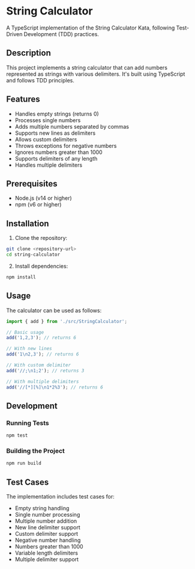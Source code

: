 # String Calculator

A TypeScript implementation of the String Calculator Kata, following Test-Driven Development (TDD) practices.

## Description

This project implements a string calculator that can add numbers represented as strings with various delimiters. It's built using TypeScript and follows TDD principles.

## Features

- Handles empty strings (returns 0)
- Processes single numbers
- Adds multiple numbers separated by commas
- Supports new lines as delimiters
- Allows custom delimiters
- Throws exceptions for negative numbers
- Ignores numbers greater than 1000
- Supports delimiters of any length
- Handles multiple delimiters

## Prerequisites

- Node.js (v14 or higher)
- npm (v6 or higher)

## Installation

1. Clone the repository:
```bash
git clone <repository-url>
cd string-calculator
```

2. Install dependencies:
```bash
npm install
```

## Usage

The calculator can be used as follows:

```typescript
import { add } from './src/StringCalculator';

// Basic usage
add('1,2,3'); // returns 6

// With new lines
add('1\n2,3'); // returns 6

// With custom delimiter
add('//;\n1;2'); // returns 3

// With multiple delimiters
add('//[*][%]\n1*2%3'); // returns 6
```

## Development

### Running Tests

```bash
npm test
```

### Building the Project

```bash
npm run build
```

## Test Cases

The implementation includes test cases for:
- Empty string handling
- Single number processing
- Multiple number addition
- New line delimiter support
- Custom delimiter support
- Negative number handling
- Numbers greater than 1000
- Variable length delimiters
- Multiple delimiter support
